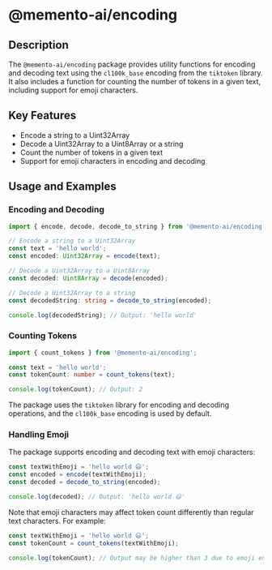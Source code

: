 # @memento-ai/encoding

## Description
The `@memento-ai/encoding` package provides utility functions for encoding and decoding text using the `cl100k_base` encoding from the `tiktoken` library. It also includes a function for counting the number of tokens in a given text, including support for emoji characters.

## Key Features
- Encode a string to a Uint32Array
- Decode a Uint32Array to a Uint8Array or a string
- Count the number of tokens in a given text
- Support for emoji characters in encoding and decoding

## Usage and Examples

### Encoding and Decoding

```typescript
import { encode, decode, decode_to_string } from '@memento-ai/encoding';

// Encode a string to a Uint32Array
const text = 'hello world';
const encoded: Uint32Array = encode(text);

// Decode a Uint32Array to a Uint8Array
const decoded: Uint8Array = decode(encoded);

// Decode a Uint32Array to a string
const decodedString: string = decode_to_string(encoded);

console.log(decodedString); // Output: 'hello world'
```

### Counting Tokens

```typescript
import { count_tokens } from '@memento-ai/encoding';

const text = 'hello world';
const tokenCount: number = count_tokens(text);

console.log(tokenCount); // Output: 2
```

The package uses the `tiktoken` library for encoding and decoding operations, and the `cl100k_base` encoding is used by default.

### Handling Emoji

The package supports encoding and decoding text with emoji characters:

```typescript
const textWithEmoji = 'hello world 😃';
const encoded = encode(textWithEmoji);
const decoded = decode_to_string(encoded);

console.log(decoded); // Output: 'hello world 😃'
```

Note that emoji characters may affect token count differently than regular text characters. For example:

```typescript
const textWithEmoji = 'hello world 😃';
const tokenCount = count_tokens(textWithEmoji);

console.log(tokenCount); // Output may be higher than 3 due to emoji encoding
```
